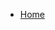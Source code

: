 <!-- docs/_sidebar.md -->
<!-- [![ForNAV](/_media/ForNAV_logo_2f_250.png)](https://www.fornav.com/) -->

* [Home](/)